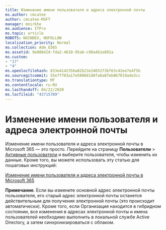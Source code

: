 ```yaml
---
title: Изменение имени пользователя и адреса электронной почты
ms.author: cmcatee
author: cmcatee-MSFT
manager: mnirkhe
ms.audience: ITPro
ms.topic: article
ROBOTS: NOINDEX, NOFOLLOW
localization_priority: Normal
ms.collection: Adm_O365
ms.assetid: 9e00841d-fda2-4610-95a6-c99a4b1e891a
ms.custom:
- "17"
- "4"
ms.openlocfilehash: 833e4142356a02b23e2465273bf63c42ee7e4f5b
ms.sourcegitcommit: 55eff703a17e500681d8fa6a87eb067019ade3cc
ms.translationtype: MT
ms.contentlocale: ru-RU
ms.lasthandoff: 04/22/2020
ms.locfileid: "43715789"
---
```

# <a name="change-a-users-name-and-email-address"></a>Изменение имени пользователя и адреса электронной почты

Изменение имени пользователя и адреса электронной почты в Microsoft 365 — это просто. Перейдите на страницу **Пользователи** \> [Активные пользователи](https://go.microsoft.com/fwlink/p/?linkid=834822) и выберите пользователя, чтобы изменить их данные. Кроме того, вы можете использовать эту статью для пошаговых инструкций:
  
[Изменение имени пользователя и адреса электронной почты в Microsoft 365](https://docs.microsoft.com/office365/admin/add-users/change-a-user-name-and-email-address)
  
 **Примечание**. Если вы измените основной адрес электронной почты пользователя, его старый адрес электронной почты останется действительным для получения электронной почты (это происходит автоматически). Кроме того, если Организация находится в гибридном состоянии, все изменения в адресах электронной почты и имена пользователей необходимо выполнить в локальной службе Active Directory, а затем синхронизироваться с облаком.